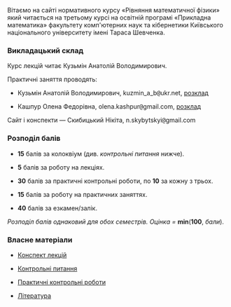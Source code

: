 Вітаємо на сайті нормативного курсу &laquo;Рівняння математичної фізики&raquo; який читається на третьому курсі на освітній програмі &laquo;Прикладна математика&raquo; факультету комп'ютерних наук та кібернетики Київського національного університету імені Тараса Шевченка.

### Викладацький склад

Курс лекцій читає Кузьмін Анатолій Володимирович.

Практичні заняття проводять:

- Кузьмін Анатолій Володимирович, kuzmin_a_b<span style="font-family:monospace;">@</span>ukr.net, [розклад](https://mytimetable.live/teacher/Kyzmin-AV/)

- Кашпур Олена Федорівна, olena.kashpur<span style="font-family:monospace;">@</span>gmail.com, [розклад](https://mytimetable.live/teacher/Kashpyr-OF/)

Сайт і конспекти &mdash; Скибицький Нікіта, n.skybytskyi<span style="font-family:monospace;">@</span>gmail.com

### Розподіл балів

- **15** балів за колоквіум (див. _контрольні питання_ нижче).

- **5** балів за роботу на лекціях.

- **30** балів за практичні контрольні роботи, по **10** за кожну з трьох.

- **15** балів за роботу на практичних заняттях.

- **40** балів за езкамен/залік. 

<!-- Екзаменаційний білет містить **4** питання. -->

_Розподіл балів однаковий для обох семестрів. Оцінка =_ **min**(**100**, _бали_).

<!-- _Більше **100** балів бути не може, тому у разі перебору ~~бали згорають~~ ставимо max._ -->

### Власне матеріали

- [Конспект лекцій](lectures/README.md)

- [Контрольні питання](control/README.md)

- [Практичні контрольні роботи](practice)

- [Література](books/README.md)
